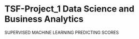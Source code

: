 # TSF-Project_1 Data Science and Business Analytics
SUPERVISED MACHINE LEARNING 
PREDICTING SCORES 
